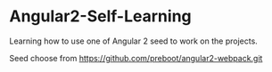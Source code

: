 # Angular2-Self-Learning
Learning how to use one of Angular 2 seed to work on the projects.

Seed choose from https://github.com/preboot/angular2-webpack.git

